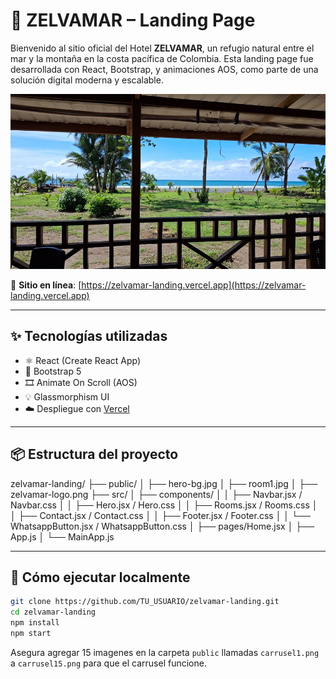 # 🌴 ZELVAMAR – Landing Page

Bienvenido al sitio oficial del Hotel **ZELVAMAR**, un refugio natural entre el mar y la montaña en la costa pacífica de Colombia. Esta landing page fue desarrollada con React, Bootstrap, y animaciones AOS, como parte de una solución digital moderna y escalable.

![Zelvamar Screenshot](public/zelvamar-preview.jpg)

🔗 **Sitio en línea**: [https://zelvamar-landing.vercel.app](https://zelvamar-landing.vercel.app)

---

## ✨ Tecnologías utilizadas

- ⚛️ React (Create React App)
- 🎨 Bootstrap 5
- 🎞️ Animate On Scroll (AOS)
- 💡 Glassmorphism UI
- ☁️ Despliegue con [Vercel](https://vercel.com)

---

## 📦 Estructura del proyecto

zelvamar-landing/
├── public/
│ ├── hero-bg.jpg
│ ├── room1.jpg
│ ├── zelvamar-logo.png
├── src/
│ ├── components/
│ │ ├── Navbar.jsx / Navbar.css
│ │ ├── Hero.jsx / Hero.css
│ │ ├── Rooms.jsx / Rooms.css
│ │ ├── Contact.jsx / Contact.css
│ │ ├── Footer.jsx / Footer.css
│ │ └── WhatsappButton.jsx / WhatsappButton.css
│ ├── pages/Home.jsx
│ ├── App.js
│ └── MainApp.js


---

## 🚀 Cómo ejecutar localmente

```bash
git clone https://github.com/TU_USUARIO/zelvamar-landing.git
cd zelvamar-landing
npm install
npm start
```

Asegura agregar 15 imagenes en la carpeta `public` llamadas `carrusel1.png` a `carrusel15.png` para que el carrusel funcione.
